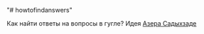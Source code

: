 "# howtofindanswers" 

Как найти ответы на вопросы в гугле? Идея <a href="https://github.com/Sadykhzadeh">Азера Садыхзаде</a>
